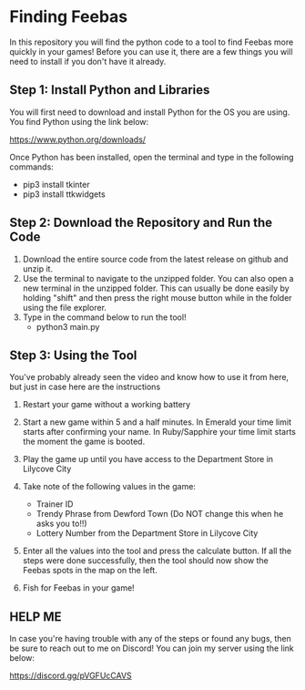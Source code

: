 # Finding Feebas
In this repository you will find the python code to a tool to find Feebas more quickly in your games! Before you can use it, there are a few things you will need to install if you don't have it already.
## Step 1: Install Python and Libraries
You will first need to download and install Python for the OS you are using. You find Python using the link below:

https://www.python.org/downloads/

Once Python has been installed, open the terminal and type in the following commands:
- pip3 install tkinter
- pip3 install ttkwidgets

## Step 2: Download the Repository and Run the Code
1. Download the entire source code from the latest release on github and unzip it.
2. Use the terminal to navigate to the unzipped folder. You can also open a new terminal in the unzipped folder. This can usually be done easily by holding "shift" and then press the right mouse button while in the folder using the file explorer.
3. Type in the command below to run the tool!
    - python3 main.py

## Step 3: Using the Tool
You've probably already seen the video and know how to use it from here, but just in case here are the instructions
1. Restart your game without a working battery
2. Start a new game within 5 and a half minutes. In Emerald your time limit starts after confirming your name. In Ruby/Sapphire your time limit starts the moment the game is booted.
3. Play the game up until you have access to the Department Store in Lilycove City
4. Take note of the following values in the game:
    - Trainer ID
    - Trendy Phrase from Dewford Town (Do NOT change this when he asks you to!!)
    - Lottery Number from the Department Store in Lilycove City
  
5. Enter all the values into the tool and press the calculate button. If all the steps were done successfully, then the tool should now show the Feebas spots in the map on the left.
6. Fish for Feebas in your game!

## HELP ME
In case you're having trouble with any of the steps or found any bugs, then be sure to reach out to me on Discord! You can join my server using the link below:

https://discord.gg/pVGFUcCAVS
